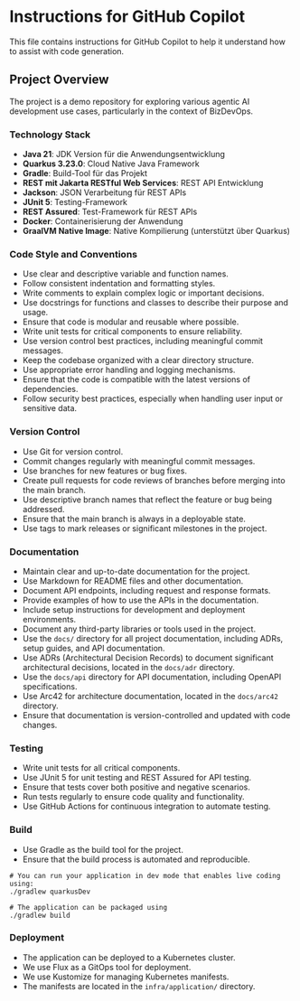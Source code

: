# Instructions for GitHub Copilot
This file contains instructions for GitHub Copilot to help it understand how to assist 
with code generation.

## Project Overview
The project is a demo repository for exploring various agentic AI development use cases, 
particularly in the context of BizDevOps.

### Technology Stack
- **Java 21**: JDK Version für die Anwendungsentwicklung
- **Quarkus 3.23.0**: Cloud Native Java Framework
- **Gradle**: Build-Tool für das Projekt
- **REST mit Jakarta RESTful Web Services**: REST API Entwicklung
- **Jackson**: JSON Verarbeitung für REST APIs
- **JUnit 5**: Testing-Framework
- **REST Assured**: Test-Framework für REST APIs
- **Docker**: Containerisierung der Anwendung
- **GraalVM Native Image**: Native Kompilierung (unterstützt über Quarkus)

### Code Style and Conventions
- Use clear and descriptive variable and function names.
- Follow consistent indentation and formatting styles.
- Write comments to explain complex logic or important decisions.
- Use docstrings for functions and classes to describe their purpose and usage.
- Ensure that code is modular and reusable where possible.
- Write unit tests for critical components to ensure reliability.
- Use version control best practices, including meaningful commit messages.
- Keep the codebase organized with a clear directory structure.
- Use appropriate error handling and logging mechanisms.
- Ensure that the code is compatible with the latest versions of dependencies.
- Follow security best practices, especially when handling user input or sensitive data.

### Version Control
- Use Git for version control.
- Commit changes regularly with meaningful commit messages.
- Use branches for new features or bug fixes.
- Create pull requests for code reviews of branches before merging into the main branch.
- Use descriptive branch names that reflect the feature or bug being addressed.
- Ensure that the main branch is always in a deployable state.
- Use tags to mark releases or significant milestones in the project.

### Documentation
- Maintain clear and up-to-date documentation for the project.
- Use Markdown for README files and other documentation.
- Document API endpoints, including request and response formats.
- Provide examples of how to use the APIs in the documentation.
- Include setup instructions for development and deployment environments.
- Document any third-party libraries or tools used in the project.
- Use the `docs/` directory for all project documentation, including ADRs, setup guides, and API documentation.
- Use ADRs (Architectural Decision Records) to document significant architectural decisions, located in the `docs/adr` directory.
- Use the `docs/api` directory for API documentation, including OpenAPI specifications.
- Use Arc42 for architecture documentation, located in the `docs/arc42` directory.
- Ensure that documentation is version-controlled and updated with code changes.

### Testing
- Write unit tests for all critical components.
- Use JUnit 5 for unit testing and REST Assured for API testing.
- Ensure that tests cover both positive and negative scenarios.
- Run tests regularly to ensure code quality and functionality.
- Use GitHub Actions for continuous integration to automate testing.

### Build
- Use Gradle as the build tool for the project.
- Ensure that the build process is automated and reproducible.

```shell script
# You can run your application in dev mode that enables live coding using:
./gradlew quarkusDev

# The application can be packaged using
./gradlew build
```

### Deployment
- The application can be deployed to a Kubernetes cluster.
- We use Flux as a GitOps tool for deployment.
- We use Kustomize for managing Kubernetes manifests.
- The manifests are located in the `infra/application/` directory.